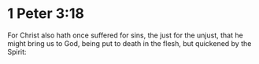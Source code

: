 # 1 Peter 3:18

For Christ also hath once suffered for sins, the just for the unjust, that he might bring us to God, being put to death in the flesh, but quickened by the Spirit:
